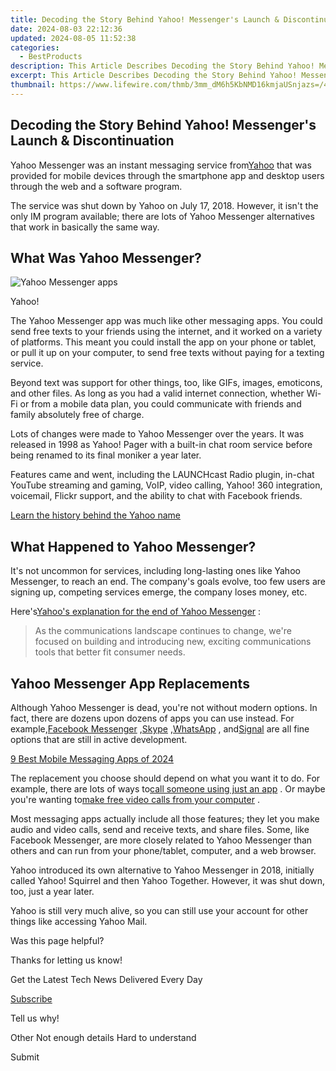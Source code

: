 ```yaml
---
title: Decoding the Story Behind Yahoo! Messenger's Launch & Discontinuation
date: 2024-08-03 22:12:36
updated: 2024-08-05 11:52:38
categories:
  - BestProducts
description: This Article Describes Decoding the Story Behind Yahoo! Messenger's Launch & Discontinuation
excerpt: This Article Describes Decoding the Story Behind Yahoo! Messenger's Launch & Discontinuation
thumbnail: https://www.lifewire.com/thmb/3mm_dM6h5KbNMD16kmjaUSnjazs=/400x300/filters:no_upscale():max_bytes(150000):strip_icc():format(webp)/yahoo-logo-dfc499edd19d406494a61176de29453b.png
---
```


## Decoding the Story Behind Yahoo! Messenger's Launch & Discontinuation
 Yahoo Messenger was an instant messaging service from[Yahoo](https://www.lifewire.com/what-is-yahoo-3483209) that was provided for mobile devices through the smartphone app and desktop users through the web and a software program.

 The service was shut down by Yahoo on July 17, 2018\. However, it isn't the only IM program available; there are lots of Yahoo Messenger alternatives that work in basically the same way.

## What Was Yahoo Messenger?

![Yahoo Messenger apps](https://www.lifewire.com/thmb/UzDH-0YQ56hZBZNOJulKCvMWo-U=/1500x0/filters:no_upscale():max_bytes(150000):strip_icc():format(webp)/yahoo-messenger-327522520b494164a0cdabddb1b361ef.png)

Yahoo!

 The Yahoo Messenger app was much like other messaging apps. You could send free texts to your friends using the internet, and it worked on a variety of platforms. This meant you could install the app on your phone or tablet, or pull it up on your computer, to send free texts without paying for a texting service.

 Beyond text was support for other things, too, like GIFs, images, emoticons, and other files. As long as you had a valid internet connection, whether Wi-Fi or from a mobile data plan, you could communicate with friends and family absolutely free of charge.

 Lots of changes were made to Yahoo Messenger over the years. It was released in 1998 as Yahoo! Pager with a built-in chat room service before being renamed to its final moniker a year later.

 Features came and went, including the LAUNCHcast Radio plugin, in-chat YouTube streaming and gaming, VoIP, video calling, Yahoo! 360 integration, voicemail, Flickr support, and the ability to chat with Facebook friends.

[Learn the history behind the Yahoo name](https://www.lifewire.com/what-does-yahoo-stand-for-2483337)

## What Happened to Yahoo Messenger?

 It's not uncommon for services, including long-lasting ones like Yahoo Messenger, to reach an end. The company's goals evolve, too few users are signing up, competing services emerge, the company loses money, etc.

 Here's[Yahoo's explanation for the end of Yahoo Messenger](https://web.archive.org/web/20200516194426/https://help.yahoo.com/kb/SLN28776.html) :

> As the communications landscape continues to change, we're focused on building and introducing new, exciting communications tools that better fit consumer needs.

## Yahoo Messenger App Replacements

 Although Yahoo Messenger is dead, you're not without modern options. In fact, there are dozens upon dozens of apps you can use instead. For example,[Facebook Messenger](https://www.messenger.com/) ,[Skype](https://www.skype.com/en/) ,[WhatsApp](https://www.whatsapp.com/) , and[Signal](https://signal.org/) are all fine options that are still in active development.

[9 Best Mobile Messaging Apps of 2024](https://www.lifewire.com/best-mobile-messaging-apps-2654839)

 The replacement you choose should depend on what you want it to do. For example, there are lots of ways to[call someone using just an app](https://www.lifewire.com/free-internet-phone-calls-1356646) . Or maybe you're wanting to[make free video calls from your computer](https://www.lifewire.com/apps-for-free-video-chat-3426695) .

 Most messaging apps actually include all those features; they let you make audio and video calls, send and receive texts, and share files. Some, like Facebook Messenger, are more closely related to Yahoo Messenger than others and can run from your phone/tablet, computer, and a web browser.

 Yahoo introduced its own alternative to Yahoo Messenger in 2018, initially called Yahoo! Squirrel and then Yahoo Together. However, it was shut down, too, just a year later.

 Yahoo is still very much alive, so you can still use your account for other things like accessing Yahoo Mail.

Was this page helpful?

Thanks for letting us know!

 Get the Latest Tech News Delivered Every Day

[Subscribe](https://www.lifewire.com/#)

Tell us why!

 Other  Not enough details  Hard to understand

 Submit

<ins class="adsbygoogle"
     style="display:block"
     data-ad-format="autorelaxed"
     data-ad-client="ca-pub-7571918770474297"
     data-ad-slot="1223367746"></ins>



<ins class="adsbygoogle"
     style="display:block"
     data-ad-client="ca-pub-7571918770474297"
     data-ad-slot="8358498916"
     data-ad-format="auto"
     data-full-width-responsive="true"></ins>
